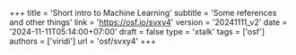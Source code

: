 +++
title = 'Short intro to Machine Learning'
subtitle = 'Some references and other things'
link = 'https://osf.io/svxy4'
version = '20241111_v2'
date = '2024-11-11T05:14:00+07:00'
draft = false
type = 'xtalk'
tags = ['osf']
authors = ['viridi']
url = 'osf/svxy4'
+++
<!--more-->
